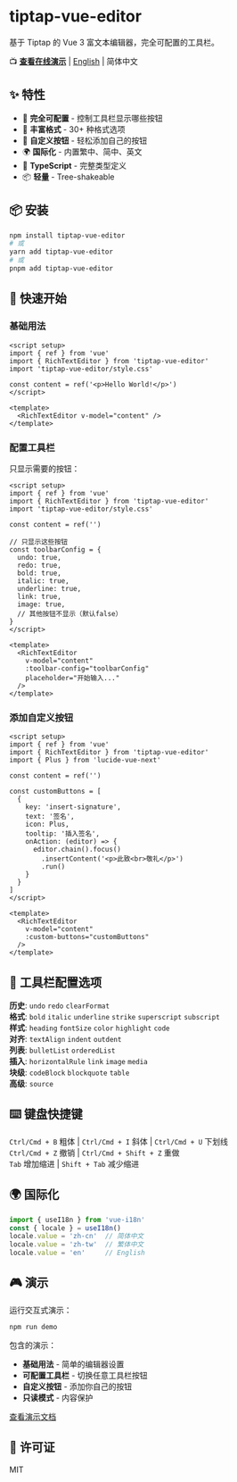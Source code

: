 # tiptap-vue-editor

基于 Tiptap 的 Vue 3 富文本编辑器，完全可配置的工具栏。

📺 **[查看在线演示](demo/)** | [English](./README.md) | 简体中文

## ✨ 特性

- 🔧 **完全可配置** - 控制工具栏显示哪些按钮
- 🎨 **丰富格式** - 30+ 种格式选项
- 🎯 **自定义按钮** - 轻松添加自己的按钮
- 🌍 **国际化** - 内置繁中、简中、英文
- 💪 **TypeScript** - 完整类型定义
- 📦 **轻量** - Tree-shakeable

## 📦 安装

```bash
npm install tiptap-vue-editor
# 或
yarn add tiptap-vue-editor
# 或
pnpm add tiptap-vue-editor
```

## 🚀 快速开始

### 基础用法

```vue
<script setup>
import { ref } from 'vue'
import { RichTextEditor } from 'tiptap-vue-editor'
import 'tiptap-vue-editor/style.css'

const content = ref('<p>Hello World!</p>')
</script>

<template>
  <RichTextEditor v-model="content" />
</template>
```

### 配置工具栏

只显示需要的按钮：

```vue
<script setup>
import { ref } from 'vue'
import { RichTextEditor } from 'tiptap-vue-editor'
import 'tiptap-vue-editor/style.css'

const content = ref('')

// 只显示这些按钮
const toolbarConfig = {
  undo: true,
  redo: true,
  bold: true,
  italic: true,
  underline: true,
  link: true,
  image: true,
  // 其他按钮不显示（默认false）
}
</script>

<template>
  <RichTextEditor 
    v-model="content" 
    :toolbar-config="toolbarConfig"
    placeholder="开始输入..."
  />
</template>
```

### 添加自定义按钮

```vue
<script setup>
import { ref } from 'vue'
import { RichTextEditor } from 'tiptap-vue-editor'
import { Plus } from 'lucide-vue-next'

const content = ref('')

const customButtons = [
  {
    key: 'insert-signature',
    text: '签名',
    icon: Plus,
    tooltip: '插入签名',
    onAction: (editor) => {
      editor.chain().focus()
        .insertContent('<p>此致<br>敬礼</p>')
        .run()
    }
  }
]
</script>

<template>
  <RichTextEditor 
    v-model="content"
    :custom-buttons="customButtons"
  />
</template>
```

## 🎯 工具栏配置选项

**历史**: `undo` `redo` `clearFormat`  
**格式**: `bold` `italic` `underline` `strike` `superscript` `subscript`  
**样式**: `heading` `fontSize` `color` `highlight` `code`  
**对齐**: `textAlign` `indent` `outdent`  
**列表**: `bulletList` `orderedList`  
**插入**: `horizontalRule` `link` `image` `media`  
**块级**: `codeBlock` `blockquote` `table`  
**高级**: `source`

## ⌨️ 键盘快捷键

`Ctrl/Cmd + B` 粗体 | `Ctrl/Cmd + I` 斜体 | `Ctrl/Cmd + U` 下划线  
`Ctrl/Cmd + Z` 撤销 | `Ctrl/Cmd + Shift + Z` 重做  
`Tab` 增加缩进 | `Shift + Tab` 减少缩进

## 🌍 国际化

```javascript
import { useI18n } from 'vue-i18n'
const { locale } = useI18n()
locale.value = 'zh-cn'  // 简体中文
locale.value = 'zh-tw'  // 繁体中文
locale.value = 'en'     // English
```

## 🎮 演示

运行交互式演示：

```bash
npm run demo
```

包含的演示：
- **基础用法** - 简单的编辑器设置
- **可配置工具栏** - 切换任意工具栏按钮
- **自定义按钮** - 添加你自己的按钮
- **只读模式** - 内容保护

[查看演示文档](demo/README.md)

## 📄 许可证

MIT


